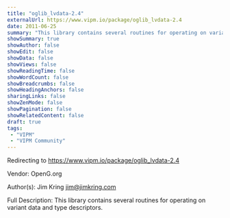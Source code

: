 ```yaml
---
title: "oglib_lvdata-2.4"
externalUrl: https://www.vipm.io/package/oglib_lvdata-2.4
date: 2011-06-25
summary: "This library contains several routines for operating on variant data and type descriptors."
showSummary: true
showAuthor: false
showEdit: false
showData: false
showViews: false
showReadingTime: false
showWordCount: false
showBreadcrumbs: false
showHeadingAnchors: false
sharingLinks: false
showZenMode: false
showPagination: false
showRelatedContent: false
draft: true
tags:
 - "VIPM"
 - "VIPM Community"
---
```


Redirecting to https://www.vipm.io/package/oglib_lvdata-2.4

Vendor: OpenG.org

Author(s): Jim Kring <jim@jimkring.com>
 
Full Description:
This library contains several routines for operating on variant data and type descriptors.